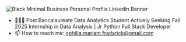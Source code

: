 ![Black Minimal Business Personal Profile Linkedin Banner](https://user-images.githubusercontent.com/76613993/200097145-a17b0a4a-12ce-47c8-b383-19d91b55145d.png)

- 👩🏼‍🎓 Post Baccalaureate Data Analytics Student Actively Seeking Fall 2025 Internship in Data Analysis | Jr Python Full Stack Developer
- 📫 How to reach me: ophilia.mariam.fradarick@gmail.com

